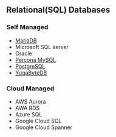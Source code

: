 ## Relational(SQL) Databases

### Self Managed
- [MariaDB](https://mariadb.org/)
- Microsoft SQL server           
- Oracle                         
- [Percona MySQL](https://www.percona.com/)
- [PostgreSQL](https://www.postgresql.org/)
- [YugaByteDB](https://github.com/yugabyte/yugabyte-db)


### Cloud Managed
- AWS Aurora
- AWA RDS
- Azure SQL
- Google Cloud SQL
- Google Cloud Spanner
